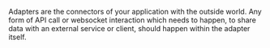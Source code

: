 Adapters are the connectors of your application with the outside world. Any form of API call or websocket interaction which needs to happen, to share data with an external service or client, should happen within the adapter itself.
